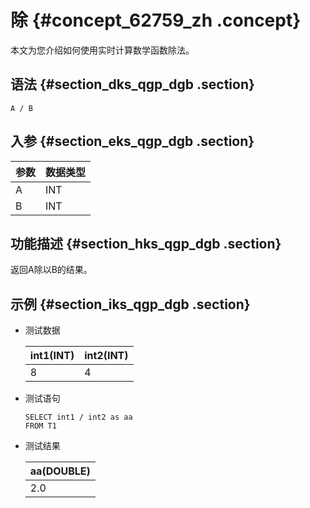 # 除 {#concept_62759_zh .concept}

本文为您介绍如何使用实时计算数学函数除法。

## 语法 {#section_dks_qgp_dgb .section}

```
A / B
```

## 入参 {#section_eks_qgp_dgb .section}

|参数|数据类型|
|--|----|
|A|INT|
|B|INT|

## 功能描述 {#section_hks_qgp_dgb .section}

返回A除以B的结果。

## 示例 {#section_iks_qgp_dgb .section}

-   测试数据

    |int1\(INT\)|int2\(INT\)|
    |-----------|-----------|
    |8|4|

-   测试语句

    ```
    SELECT int1 / int2 as aa
    FROM T1
    
    ```

-   测试结果

    |aa\(DOUBLE\)|
    |------------|
    |2.0|



